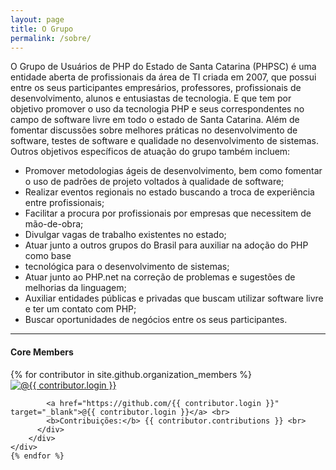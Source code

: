 ```yaml
---
layout: page
title: O Grupo
permalink: /sobre/
---
```

O Grupo de Usuários de PHP do Estado de Santa Catarina (PHPSC) é uma entidade aberta de
profissionais da área de TI criada em 2007, que possui entre os seus participantes empresários,
professores, profissionais de desenvolvimento, alunos e entusiastas de tecnologia. E que tem
por objetivo promover o uso da tecnologia PHP e seus correspondentes no campo de software
livre em todo o estado de Santa Catarina. Além de fomentar discussões sobre melhores práticas
no desenvolvimento de software, testes de software e qualidade no desenvolvimento de
sistemas. Outros objetivos específicos de atuação do grupo também incluem:

- Promover metodologias ágeis de desenvolvimento, bem como fomentar o uso de
padrões de projeto voltados à qualidade de software;
- Realizar eventos regionais no estado buscando a troca de experiência entre profissionais;
- Facilitar a procura por profissionais por empresas que necessitem de mão-de-obra;
- Divulgar vagas de trabalho existentes no estado;
- Atuar junto a outros grupos do Brasil para auxiliar na adoção do PHP como base
- tecnológica para o desenvolvimento de sistemas;
- Atuar junto ao PHP.net na correção de problemas e sugestões de melhorias da
linguagem;
- Auxiliar entidades públicas e privadas que buscam utilizar software livre e ter um contato
com PHP;
- Buscar oportunidades de negócios entre os seus participantes.

<hr>

<h4>Core Members</h4>
<div class="row">
    {% for contributor in site.github.organization_members %}
    <div class="col-md-4">
        <div class="panel panel-default">
          <div class="panel-body">
            <a href="https://github.com/{{ contributor.login }}" target="_blank">
              <img src="{{ contributor.avatar_url }}" class="img-rounded img-responsive" alt="@{{ contributor.login }}">
            </a>
                
            <a href="https://github.com/{{ contributor.login }}" target="_blank">@{{ contributor.login }}</a> <br>
            <b>Contribuições:</b> {{ contributor.contributions }} <br>
          </div>
        </div>
    </div>
    {% endfor %}
</div>